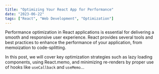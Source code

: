 ```yaml
---
title: "Optimizing Your React App for Performance"
date: "2023-06-22"
tags: ["React", "Web Development", "Optimization"]
---
```


Performance optimization in React applications is essential for delivering a smooth and responsive user experience. React provides several tools and best practices to enhance the performance of your application, from memoization to code-splitting.

In this post, we will cover key optimization strategies such as lazy loading components, using React.memo, and minimizing re-renders by proper use of hooks like `useCallback` and `useMemo`...
